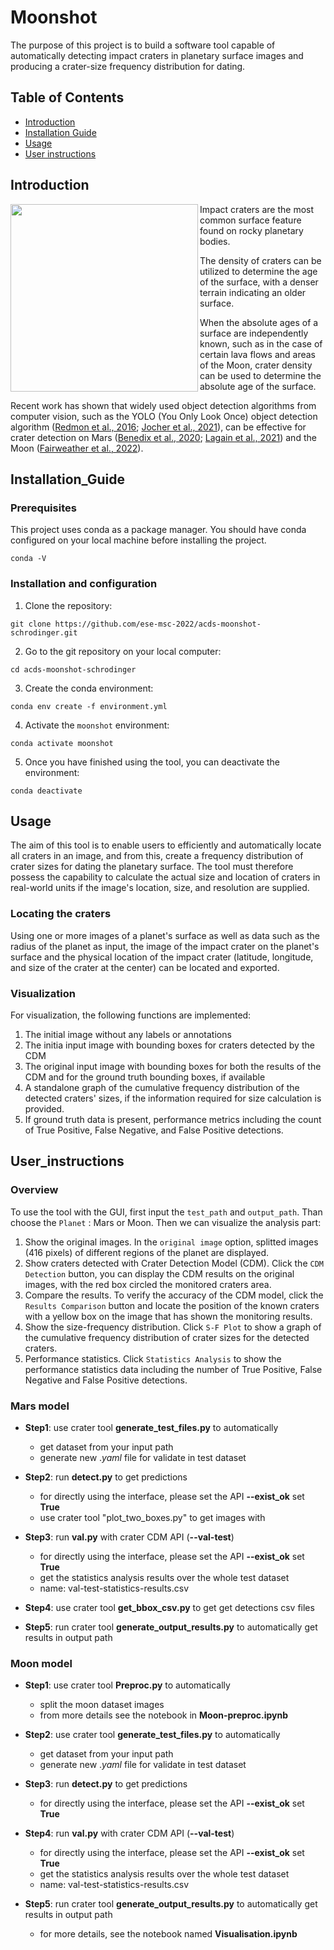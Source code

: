 # Moonshot
The purpose of this project is to build a software tool capable of 
automatically detecting impact craters in planetary surface images 
and producing a crater-size frequency distribution for dating.

## Table of Contents

- [Introduction](#introduction)
- [Installation Guide](#installation_guide)
- [Usage](#usage)
- [User instructions](#user_instructions)

## Introduction

<a href="url"><img src="https://drive.google.com/uc?export=view&id=1dJjw6g_S8s5hMsiZ67Sp9f50NrgZvoTm" align="left" height="300" width="300" ></a>

Impact craters are the most common surface feature found on rocky planetary bodies. 

The density of craters can be utilized to determine the age of the surface, 
with a denser terrain indicating an older surface. 

When the absolute ages of a surface are independently known, 
such as in the case of certain lava flows and areas of the Moon, 
crater density can be used to determine the absolute age of the surface.

Recent work has shown that widely used object detection algorithms
from computer vision, such as the YOLO (You Only Look Once) object
detection algorithm ([Redmon et al., 2016](https://doi.org/10.1109/CVPR.2016.91);
[Jocher et al., 2021](https://doi.org/10.5281/zenodo.4418161)), can be effective for crater detection on Mars
([Benedix et al., 2020](https://doi.org/10.1029/2019EA001005); [Lagain et al., 2021](https://doi.org/10.1029/2020EA001598)) and the Moon ([Fairweather
et al., 2022](https://doi.org/10.1029/2021EA002177)).


## Installation_Guide 

### Prerequisites

This project uses conda as a package manager. You should have conda configured on your local machine before installing the project. 

`conda -V`

### Installation and configuration

1. Clone the repository:

`git clone https://github.com/ese-msc-2022/acds-moonshot-schrodinger.git`

2. Go to the git repository on your local computer:

`cd acds-moonshot-schrodinger`

3. Create the conda environment:

`conda env create -f environment.yml`

4. Activate the `moonshot` environment:

`conda activate moonshot`

5. Once you have finished using the tool, you can deactivate the environment:

`conda deactivate`

## Usage

The aim of this tool is to enable users to efficiently and automatically 
locate all craters in an image, and from this, create a frequency distribution of 
crater sizes for dating the planetary surface. The tool must therefore possess the 
capability to calculate the actual size and location of craters in real-world units 
if the image's location, size, and resolution are supplied.

### Locating the craters
Using one or more images of a planet's surface as well as data such as the radius of the planet as input, 
the image of the impact crater on the planet's surface and the physical location 
of the impact crater (latitude, longitude, and size of the crater at the center) can be located and exported.

### Visualization
For visualization, the following functions are implemented:
1. The initial image without any labels or annotations
2. The initia input image with bounding boxes for craters detected by the CDM
3. The original input image with bounding boxes for both the results of the CDM 
and for the ground truth bounding boxes, if available
4. A standalone graph of the cumulative frequency distribution of the detected 
craters' sizes, if the information required for size calculation is provided.
5. If ground truth data is present, performance metrics including the count of 
True Positive, False Negative, and False Positive detections.

## User_instructions
### Overview
To use the tool with the GUI, first input the ```test_path``` and ```output_path```. Than choose the ```Planet``` : Mars or Moon. Then we can visualize the analysis part:
1. Show the original images. In the ```original image``` option, splitted images (416 pixels) of different regions of the planet are displayed.
2. Show craters detected with Crater Detection Model (CDM). Click the ```CDM Detection``` button, you can display the CDM results on the original images, with the red box circled the monitored craters area.
3. Compare the results. To verify the accuracy of the CDM model, click the ```Results Comparison``` button and locate the position of the known craters with a yellow box on the image that has shown the monitoring results.
4. Show the size-frequency distribution. Click ```S-F Plot``` to show a graph of the cumulative frequency distribution of crater sizes for the detected craters.
5. Performance statistics. Click ```Statistics Analysis``` to show the performance statistics data including the number of True Positive, False Negative and False Positive detections.

### Mars model

- **Step1**: use crater tool **generate_test_files.py** to automatically 
    - get dataset from your input path
    - generate new $.yaml$ file for validate in test dataset


- **Step2**: run **detect.py** to get predictions 
    - for directly using the interface, please set the API **--exist_ok** set **True**
    - use crater tool "plot_two_boxes.py" to get images with


- **Step3**: run **val.py** with crater CDM API (**--val-test**)
    - for directly using the interface, please set the API **--exist_ok** set **True**
    - get the statistics analysis results over the whole test dataset
    - name: val-test-statistics-results.csv
    
- **Step4**: use crater tool **get_bbox_csv.py** to get get detections csv files
    
- **Step5**: run crater tool **generate_output_results.py** to automatically get results in output path

### Moon model

- **Step1**: use crater tool **Preproc.py** to automatically 
    - split the moon dataset images
    - from more details see the notebook in **Moon-preproc.ipynb**
    
    
- **Step2**: use crater tool **generate_test_files.py** to automatically 
    - get dataset from your input path
    - generate new $.yaml$ file for validate in test dataset


- **Step3**: run **detect.py** to get predictions 
    - for directly using the interface, please set the API **--exist_ok** set **True**


- **Step4**: run **val.py** with crater CDM API (**--val-test**)
    - for directly using the interface, please set the API **--exist_ok** set **True**
    - get the statistics analysis results over the whole test dataset
    - name: val-test-statistics-results.csv
    
    
- **Step5**: run crater tool **generate_output_results.py** to automatically get results in output path
    - for more details, see the notebook named **Visualisation.ipynb**


